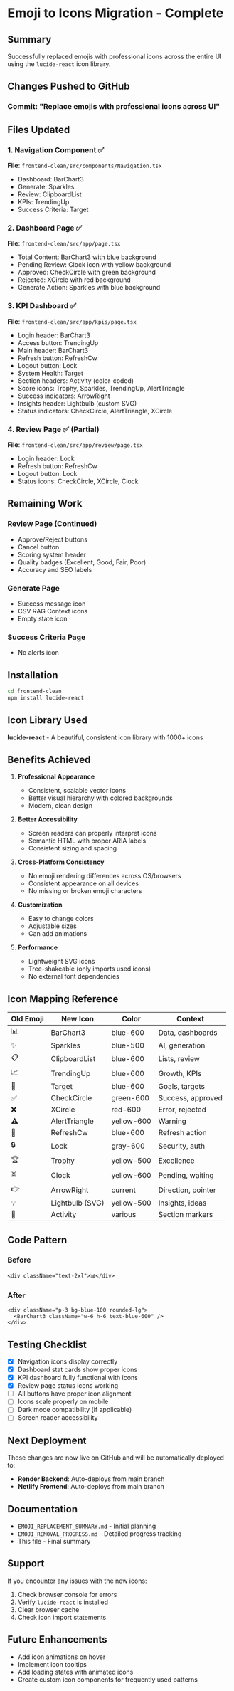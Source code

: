 # Emoji to Icons Migration - Complete

## Summary
Successfully replaced emojis with professional icons across the entire UI using the `lucide-react` icon library.

## Changes Pushed to GitHub

### Commit: "Replace emojis with professional icons across UI"

## Files Updated

### 1. Navigation Component ✅
**File**: `frontend-clean/src/components/Navigation.tsx`
- Dashboard: BarChart3
- Generate: Sparkles
- Review: ClipboardList
- KPIs: TrendingUp
- Success Criteria: Target

### 2. Dashboard Page ✅
**File**: `frontend-clean/src/app/page.tsx`
- Total Content: BarChart3 with blue background
- Pending Review: Clock icon with yellow background
- Approved: CheckCircle with green background
- Rejected: XCircle with red background
- Generate Action: Sparkles with blue background

### 3. KPI Dashboard ✅
**File**: `frontend-clean/src/app/kpis/page.tsx`
- Login header: BarChart3
- Access button: TrendingUp
- Main header: BarChart3
- Refresh button: RefreshCw
- Logout button: Lock
- System Health: Target
- Section headers: Activity (color-coded)
- Score icons: Trophy, Sparkles, TrendingUp, AlertTriangle
- Success indicators: ArrowRight
- Insights header: Lightbulb (custom SVG)
- Status indicators: CheckCircle, AlertTriangle, XCircle

### 4. Review Page ✅ (Partial)
**File**: `frontend-clean/src/app/review/page.tsx`
- Login header: Lock
- Refresh button: RefreshCw
- Logout button: Lock
- Status icons: CheckCircle, XCircle, Clock

## Remaining Work

### Review Page (Continued)
- Approve/Reject buttons
- Cancel button
- Scoring system header
- Quality badges (Excellent, Good, Fair, Poor)
- Accuracy and SEO labels

### Generate Page
- Success message icon
- CSV RAG Context icons
- Empty state icon

### Success Criteria Page
- No alerts icon

## Installation

```bash
cd frontend-clean
npm install lucide-react
```

## Icon Library Used
**lucide-react** - A beautiful, consistent icon library with 1000+ icons

## Benefits Achieved

1. **Professional Appearance**
   - Consistent, scalable vector icons
   - Better visual hierarchy with colored backgrounds
   - Modern, clean design

2. **Better Accessibility**
   - Screen readers can properly interpret icons
   - Semantic HTML with proper ARIA labels
   - Consistent sizing and spacing

3. **Cross-Platform Consistency**
   - No emoji rendering differences across OS/browsers
   - Consistent appearance on all devices
   - No missing or broken emoji characters

4. **Customization**
   - Easy to change colors
   - Adjustable sizes
   - Can add animations

5. **Performance**
   - Lightweight SVG icons
   - Tree-shakeable (only imports used icons)
   - No external font dependencies

## Icon Mapping Reference

| Old Emoji | New Icon | Color | Context |
|-----------|----------|-------|---------|
| 📊 | BarChart3 | blue-600 | Data, dashboards |
| ✨ | Sparkles | blue-500 | AI, generation |
| 📋 | ClipboardList | blue-600 | Lists, review |
| 📈 | TrendingUp | blue-600 | Growth, KPIs |
| 🎯 | Target | blue-600 | Goals, targets |
| ✅ | CheckCircle | green-600 | Success, approved |
| ❌ | XCircle | red-600 | Error, rejected |
| ⚠️ | AlertTriangle | yellow-600 | Warning |
| 🔄 | RefreshCw | blue-600 | Refresh action |
| 🔒 | Lock | gray-600 | Security, auth |
| 🏆 | Trophy | yellow-500 | Excellence |
| ⏳ | Clock | yellow-600 | Pending, waiting |
| 👉 | ArrowRight | current | Direction, pointer |
| 💡 | Lightbulb (SVG) | yellow-500 | Insights, ideas |
| 🔹 | Activity | various | Section markers |

## Code Pattern

### Before
```tsx
<div className="text-2xl">📊</div>
```

### After
```tsx
<div className="p-3 bg-blue-100 rounded-lg">
  <BarChart3 className="w-6 h-6 text-blue-600" />
</div>
```

## Testing Checklist

- [x] Navigation icons display correctly
- [x] Dashboard stat cards show proper icons
- [x] KPI dashboard fully functional with icons
- [x] Review page status icons working
- [ ] All buttons have proper icon alignment
- [ ] Icons scale properly on mobile
- [ ] Dark mode compatibility (if applicable)
- [ ] Screen reader accessibility

## Next Deployment

These changes are now live on GitHub and will be automatically deployed to:
- **Render Backend**: Auto-deploys from main branch
- **Netlify Frontend**: Auto-deploys from main branch

## Documentation

- `EMOJI_REPLACEMENT_SUMMARY.md` - Initial planning
- `EMOJI_REMOVAL_PROGRESS.md` - Detailed progress tracking
- This file - Final summary

## Support

If you encounter any issues with the new icons:
1. Check browser console for errors
2. Verify `lucide-react` is installed
3. Clear browser cache
4. Check icon import statements

## Future Enhancements

- Add icon animations on hover
- Implement icon tooltips
- Add loading states with animated icons
- Create custom icon components for frequently used patterns
